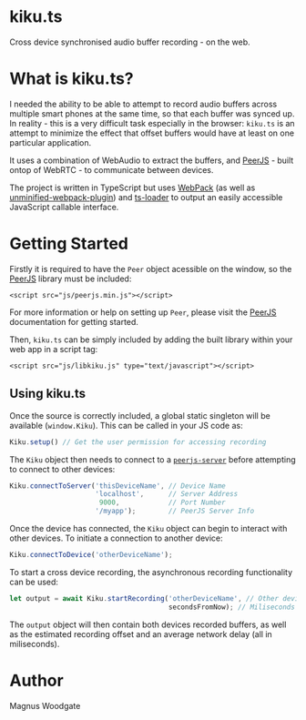 # kiku.ts
Cross device synchronised audio buffer recording - on the web.

# What is kiku.ts?

I needed the ability to be able to attempt to record audio buffers across multiple smart phones at the same time, so that each buffer was synced up. In reality - this is a very difficult task especially in the browser: `kiku.ts` is an attempt to minimize the effect that offset buffers would have at least on one particular application.

It uses a combination of WebAudio to extract the buffers, and [PeerJS](https://peerjs.com/) - built ontop of WebRTC - to communicate between devices.

The project is written in TypeScript but uses [WebPack](https://webpack.js.org/) (as well as [unminified-webpack-plugin](https://www.npmjs.com/package/unminified-webpack-plugin)) and [ts-loader](https://github.com/TypeStrong/ts-loader) to output an easily accessible JavaScript callable interface.

# Getting Started

Firstly it is required to have the `Peer` object acessible on the window, so the [PeerJS](https://github.com/peers/peerjs) library must be included:

```
<script src="js/peerjs.min.js"></script>
```

For more information or help on setting up `Peer`, please visit the [PeerJS](https://github.com/peers/peerjs) documentation for getting started.

Then, `kiku.ts` can be simply included by adding the built library within your web app in a script tag:

```
<script src="js/libkiku.js" type="text/javascript"></script>
```

## Using kiku.ts

Once the source is correctly included, a global static singleton will be available (`window.Kiku`). This can be called in your JS code as:

```javascript
Kiku.setup() // Get the user permission for accessing recording
```

The `Kiku` object then needs to connect to a [`peerjs-server`](https://github.com/peers/peerjs-server) before attempting to connect to other devices:

```javascript
Kiku.connectToServer('thisDeviceName', // Device Name
                     'localhost',      // Server Address
                      9000,            // Port Number
                     '/myapp');        // PeerJS Server Info
```

Once the device has connected, the `Kiku` object can begin to interact with other devices. To initiate a connection to another device:

```javascript
Kiku.connectToDevice('otherDeviceName');
```

To start a cross device recording, the asynchronous recording functionality can be used:

```javascript
let output = await Kiku.startRecording('otherDeviceName', // Other device's name to also record a buffer on
                                       secondsFromNow); // Miliseconds from now to start recording
```

The `output` object will then contain both devices recorded buffers, as well as the estimated recording offset and an average network delay (all in miliseconds).

# Author

Magnus Woodgate
